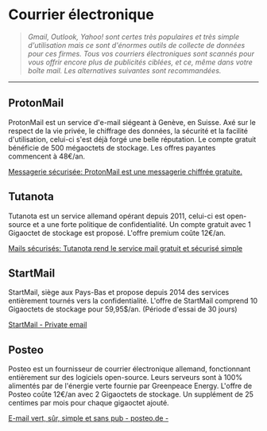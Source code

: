 # Courrier électronique

> *Gmail, Outlook, Yahoo! sont certes très populaires et très simple d'utilisation mais ce sont d'énormes outils de collecte de données pour ces firmes. Tous vos courriers électroniques sont scannés pour vous offrir encore plus de publicités ciblées, et ce, même dans votre boîte mail. Les alternatives suivantes sont recommandées.*

---

## ProtonMail

ProtonMail est un service d'e-mail siégeant à Genève, en Suisse. Axé sur le respect de la vie privée, le chiffrage des données, la sécurité et la facilité d'utilisation, celui-ci s'est déjà forgé une belle réputation. Le compte gratuit bénéficie de 500 mégaoctets de stockage. Les offres payantes commencent à 48€/an.

[Messagerie sécurisée: ProtonMail est une messagerie chiffrée gratuite.](https://protonmail.com/fr/)

## Tutanota

Tutanota est un service allemand opérant depuis 2011, celui-ci est open-source et a une forte politique de confidentialité. Un compte gratuit avec 1 Gigaoctet de stockage est proposé. L'offre premium coûte 12€/an.

[Mails sécurisés: Tutanota rend le service mail gratuit et sécurisé simple](https://tutanota.com/fr/)

## StartMail

StartMail, siège aux Pays-Bas et propose depuis 2014 des services entièrement tournés vers la confidentialité. L'offre de StartMail comprend 10 Gigaoctets de stockage pour 59,95$/an. (Période d'essai de 30 jours)

[StartMail - Private email](https://www.startmail.com/)

## Posteo

Posteo est un fournisseur de courrier électronique allemand, fonctionnant entièrement sur des logiciels open-source. Leurs serveurs sont à 100% alimentés par de l'énergie verte fournie par Greenpeace Energy. L'offre de Posteo coûte 12€/an avec 2 Gigaoctets de stockage. Un supplément de 25 centimes par mois pour chaque gigaoctet ajouté.

[E-mail vert, sûr, simple et sans pub - posteo.de -](http://posteo.de/fr)
